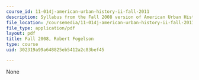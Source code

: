 ```yaml
---
course_id: 11-014j-american-urban-history-ii-fall-2011
description: Syllabus from the Fall 2008 version of American Urban History II.
file_location: /coursemedia/11-014j-american-urban-history-ii-fall-2011/302319a99a648825eb5412a2c83bef45_MIT11_014JF11_syllf08.pdf
file_type: application/pdf
layout: pdf
title: Fall 2008, Robert Fogelson
type: course
uid: 302319a99a648825eb5412a2c83bef45

---
```

None